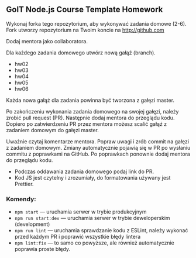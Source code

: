 ## GoIT Node.js Course Template Homework

Wykonaj forka tego repozytorium, aby wykonywać zadania domowe (2-6). Fork utworzy repozytorium na Twoim koncie na http://github.com

Dodaj mentora jako collaboratora.

Dla każdego zadania domowego utwórz nową gałąź (branch).

- hw02
- hw03
- hw04
- hw05
- hw06

Każda nowa gałąź dla zadania powinna być tworzona z gałęzi master.

Po zakończeniu wykonania zadania domowego na swojej gałęzi, należy zrobić pull request (PR). Następnie dodaj mentora do przeglądu kodu. Dopiero po zatwierdzeniu PR przez mentora możesz scalić gałąź z zadaniem domowym do gałęzi master.

Uważnie czytaj komentarze mentora. Popraw uwagi i zrób commit na gałęzi z zadaniem domowym. Zmiany automatycznie pojawią się w PR po wysłaniu commitu z poprawkami na GitHub. Po poprawkach ponownie dodaj mentora do przeglądu kodu.

- Podczas oddawania zadania domowego podaj link do PR.
- Kod JS jest czytelny i zrozumiały, do formatowania używany jest Prettier.

### Komendy:

- `npm start` &mdash;  uruchamia serwer w trybie produkcyjnym
- `npm run start:dev` &mdash; uruchamia serwer w trybie deweloperskim (development)
- `npm run lint` &mdash; uruchamia sprawdzanie kodu z ESLint, należy wykonać przed każdym PR i poprawić wszystkie błędy lintera
- `npm lint:fix` &mdash; to samo co powyższe, ale również automatycznie poprawia proste błędy.

